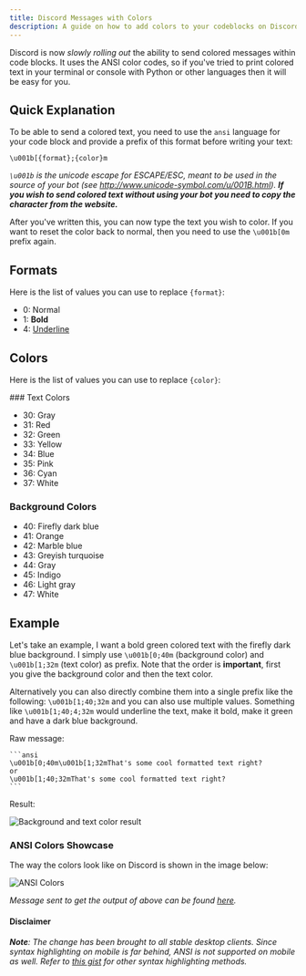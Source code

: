 ```yaml
---
title: Discord Messages with Colors
description: A guide on how to add colors to your codeblocks on Discord
---
```


Discord is now *slowly rolling out* the ability to send colored messages within code blocks. It uses the ANSI color codes, so if you've tried to print colored text in your terminal or console with Python or other languages then it will be easy for you.

## Quick Explanation
To be able to send a colored text, you need to use the `ansi` language for your code block and provide a prefix of this format before writing your text:
```ansi
\u001b[{format};{color}m
```
*`\u001b` is the unicode escape for ESCAPE/ESC, meant to be used in the source of your bot (see <http://www.unicode-symbol.com/u/001B.html>).* ***If you wish to send colored text without using your bot you need to copy the character from the website.***

After you've written this, you can now type the text you wish to color. If you want to reset the color back to normal, then you need to use the `\u001b[0m` prefix again.

## Formats
Here is the list of values you can use to replace `{format}`:

* 0: Normal
* 1: **Bold**
* 4: <ins>Underline</ins>

## Colors
Here is the list of values you can use to replace `{color}`:

### Text Colors

* 30: Gray
* 31: Red
* 32: Green
* 33: Yellow
* 34: Blue
* 35: Pink
* 36: Cyan
* 37: White

### Background Colors

* 40: Firefly dark blue
* 41: Orange
* 42: Marble blue
* 43: Greyish turquoise
* 44: Gray
* 45: Indigo
* 46: Light gray
* 47: White

## Example

Let's take an example, I want a bold green colored text with the firefly dark blue background.
I simply use `\u001b[0;40m` (background color) and `\u001b[1;32m` (text color) as prefix. Note that the order is **important**, first you give the background color and then the text color.

Alternatively you can also directly combine them into a single prefix like the following: `\u001b[1;40;32m` and you can also use multiple values. Something like `\u001b[1;40;4;32m` would underline the text, make it bold, make it green and have a dark blue background.

Raw message:
````nohighlight
```ansi
\u001b[0;40m\u001b[1;32mThat's some cool formatted text right?
or
\u001b[1;40;32mThat's some cool formatted text right?
```
````

Result:

![Background and text color result](/static/images/content/discord_colored_messages/result.png)

### ANSI Colors Showcase

The way the colors look like on Discord is shown in the image below:

![ANSI Colors](/static/images/content/discord_colored_messages/ansi-colors.png)

*Message sent to get the output of above can be found [here](https://gist.github.com/kkrypt0nn/a02506f3712ff2d1c8ca7c9e0aed7c06#file-ansi-colors-showcase-md).*

#### Disclaimer

***Note**: The change has been brought to all stable desktop clients. Since syntax highlighting on mobile is far behind, ANSI is not supported on mobile as well. Refer to [this gist](https://gist.github.com/matthewzring/9f7bbfd102003963f9be7dbcf7d40e51) for other syntax highlighting methods.*
